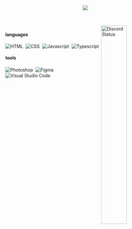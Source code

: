 <!--- <div><img src="https://cdn.discordapp.com/attachments/874773745452060692/1105214701606011041/cc5f754ecdff162c08cf0e9e1b2aad60.jpg" width="2000" height="200" align="center" alt="img"></div> --->
<br/><br/>

<p align="center">
    <img src="https://readme-typing-svg.herokuapp.com?color=3EA03E&center=true&vCenter=true&width=500&lines=hey,+i'm+Triz+👾;welcome+to+my+profile"(https://git.io/typing-svg)>
</p>
<br/><br/>

<div>
	<a href="https://solo.to/nereshna" target="_blank">
		<img width="40%" align="right" alt="Discord Status" src="https://lanyard.cnrad.dev/api/444572933558501398">
	</a>
</div>

#### languages
<div width="20%">  
    <img align="center" alt="HTML" src="https://img.shields.io/badge/-HTML-0D1117?style=for-the-badge&logo=HTML5&logoColor=1572B6&labelColor=0D1117">&nbsp; 
    <img align="center" alt="CSS" src="https://img.shields.io/badge/-CSS-0D1117?style=for-the-badge&logo=CSS3&logoColor=1572B6&labelColor=0D1117">&nbsp; 
    <img align="center" alt="Javascript" src="https://img.shields.io/badge/-JavaScript-0D1117?style=for-the-badge&logo=javascript&labelColor=0D1117&textColor=0D1117">&nbsp; 
    <img align="center" alt="Typescript" src="https://img.shields.io/badge/-Typescript-0D1117?style=for-the-badge&logo=typescript&labelColor=0D1117&textColor=0D1117">&nbsp; 
</div>

#### tools
<div width="20%">
    <img align="center" alt="Photoshop" src="https://img.shields.io/badge/-adobe%20photoshop-0D1117?style=for-the-badge&logo=adobe%20photoshop&labelColor=0D1117">&nbsp;
    <img align="center" alt="Figma" src="https://img.shields.io/badge/-figma-0D1117?style=for-the-badge&logo=figma&labelColor=0D1117">&nbsp;
    <img align="center" alt="Visual Studio Code" src="https://img.shields.io/badge/-Visual%20Studio%20Code-0D1117?style=for-the-badge&logo=visual-studio-code&logoColor=007ACC&labelColor=0D1117">&nbsp;
<br/><br/>
	

